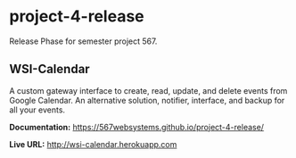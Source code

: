 # project-4-release
Release Phase for semester project 567.

## WSI-Calendar

A custom gateway interface to create, read, update, and delete events from Google Calendar. An alternative solution, notifier, interface, and backup for all your events.

**Documentation:** https://567websystems.github.io/project-4-release/

**Live URL:**
http://wsi-calendar.herokuapp.com

